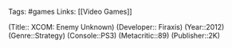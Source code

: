 Tags: #games
Links: [[Video Games]]

(Title:: XCOM: Enemy Unknown)
(Developer:: Firaxis)
(Year::2012)
(Genre::Strategy)
(Console::PS3)
(Metacritic::89)
(Publisher::2K)








